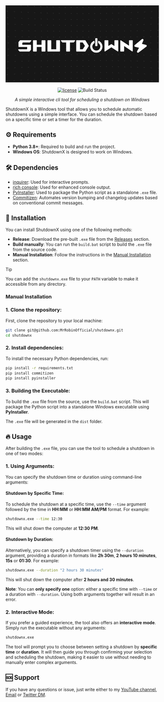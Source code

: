 ![Banner](img/banner.jpg)

<div align="center">
  
[![license](https://img.shields.io/badge/license-MIT-blue.svg)](https://github.com/mrrobinofficial/shutdownx/blob/HEAD/LICENSE.txt)
![Build Status](https://github.com/mrrobinofficial/shutdownx/actions/workflows/build-and-release.yml/badge.svg)

_A simple interactive cli tool for scheduling a shutdown on Windows_ 

</div>

ShutdownX is a Windows tool that allows you to schedule automatic shutdowns using a simple interface. You can schedule the shutdown based on a specific time or set a timer for the duration.

## ⚙️ Requirements

- **Python 3.8+**: Required to build and run the project.
- **Windows OS**: ShutdownX is designed to work on Windows.

## 🛠️ Dependencies
- [inquirer](https://pypi.org/project/inquirer/): Used for interactive prompts.
- [rich console](https://rich.readthedocs.io/en/latest/console.html): Used for enhanced console output.
- [PyInstaller](https://pyinstaller.org/en/stable/): Used to package the Python script as a standalone `.exe` file.
- [Commitizen](https://github.com/commitizen/cz-cli): Automates version bumping and changelog updates based on conventional commit messages.

## 🚀 Installation

You can install ShutdownX using one of the following methods:

- **Release**: Download the pre-built `.exe` file from the [Releases](https://github.com/MrRobinOfficial/shutdownx/releases) section.
- **Build manually**: You can run the `build.bat` script to build the `.exe` file from the source code.
- **Manual Installation**: Follow the instructions in the [Manual Installation](#manual-installation) section.

> [!TIP]
> You can add the `shutdownx.exe` file to your `PATH` variable to make it accessible from any directory.

### Manual Installation

### 1. Clone the repository:
First, clone the repository to your local machine:
```bash
git clone git@github.com:MrRobinOfficial/shutdownx.git
cd shutdownx
```

### 2. Install dependencies:
To install the necessary Python dependencies, run:
```bash
pip install -r requirements.txt
pip install commitizen
pip install pyinstaller
```

### 3. Building the Executable:
To build the `.exe` file from the source, use the `build.bat` script. This will package the Python script into a standalone Windows executable using **PyInstaller**.

The `.exe` file will be generated in the `dist` folder.

## 🔥 Usage

After building the `.exe` file, you can use the tool to schedule a shutdown in one of two modes:

### 1. **Using Arguments**:

You can specify the shutdown time or duration using command-line arguments:

#### **Shutdown by Specific Time**:
To schedule the shutdown at a specific time, use the `--time` argument followed by the time in **HH:MM** or **HH:MM AM/PM** format. For example:
```bash
shutdownx.exe --time 12:30
```
This will shut down the computer at **12:30 PM**.

#### **Shutdown by Duration**:
Alternatively, you can specify a shutdown timer using the `--duration` argument, providing a duration in formats like **2h 30m**, **2 hours 10 minutes**, **15s** or **01:30**. For example:
```bash
shutdownx.exe --duration "2 hours 30 minutes"
```
This will shut down the computer after **2 hours and 30 minutes**.

**Note**: You can **only specify one** option: either a specific time with `--time` or a duration with `--duration`. Using both arguments together will result in an error.

### 2. **Interactive Mode**:

If you prefer a guided experience, the tool also offers an **interactive mode**. Simply run the executable without any arguments:
```bash
shutdownx.exe
```
The tool will prompt you to choose between setting a shutdown by **specific time** or **duration**. It will then guide you through confirming your selection and scheduling the shutdown, making it easier to use without needing to manually enter complex arguments.

## 🆘 Support
If you have any questions or issue, just write either to my [YouTube channel](https://www.youtube.com/@mrrobinofficial), [Email](mailto:mrrobin123mail@gmail.com) or [Twitter DM](https://twitter.com/MrRobinOfficial).